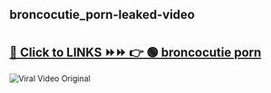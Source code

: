 
 ## broncocutie_porn-leaked-video 

# <h2><a href="https://clipsfans.com/broncocutie_porn&ref=git">🔗 Click to LINKS ⏩⏩ 👉 🟢 broncocutie porn </a></h2>

<a href="https://clipsfans.com/broncocutie_porn&ref=git" rel="nofollow" data-target="animated-image.originalLink"><img src="https://i.ibb.co.com/xMMVF88/686577567.gif" alt="Viral Video Original" style="max-width: 100%; display: inline-block;" data-target="animated-image.originalImage"></a>
